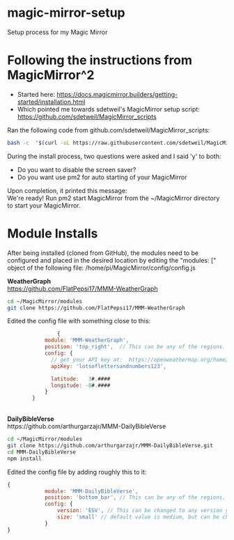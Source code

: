 # magic-mirror-setup
Setup process for my Magic Mirror

# Following the instructions from MagicMirror^2
 - Started here:  https://docs.magicmirror.builders/getting-started/installation.html
 - Which pointed me towards sdetweil's MagicMirror setup script: https://github.com/sdetweil/MagicMirror_scripts

Ran the following code from github.com/sdetweil/MagicMirror_scripts:

```bash
bash -c  "$(curl -sL https://raw.githubusercontent.com/sdetweil/MagicMirror_scripts/master/raspberry.sh)"
```

During the install process, two questions were asked and I said 'y' to both:
 - Do you want to disable the screen saver?
 - Do you want use pm2 for auto starting of your MagicMirror

Upon completion, it printed this message:<br>
We're ready! Run pm2 start MagicMirror from the ~/MagicMirror directory to start your MagicMirror.

# Module Installs

After being installed (cloned from GitHub), the modules need to be configured and placed in the desired location by editing the "modules: [" object of the following file:
/home/pi/MagicMirror/config/config.js


<b>WeatherGraph</b><br>
https://github.com/FlatPepsi17/MMM-WeatherGraph
```bash
cd ~/MagicMirror/modules
git clone https://github.com/FlatPepsi17/MMM-WeatherGraph
```
Edited the config file with something close to this:
```javascript
                {
		    module: 'MMM-WeatherGraph',
		    position: 'top_right',  // This can be any of the regions.
		    config: {
		      // get your API key at:  https://openweathermap.org/home/sign_up
		      apiKey: 'lotsoflettersandnumbers123',

		      latitude:   3#.####
		      longitude: -8#.####
		    }
		}
```
<br>
<b>DailyBibleVerse</b><br>
https://github.com/arthurgarzajr/MMM-DailyBibleVerse<br>

```bash
cd ~/MagicMirror/modules
git clone https://github.com/arthurgarzajr/MMM-DailyBibleVerse.git
cd MMM-DailyBibleVerse
npm install
```

Edited the config file by adding roughly this to it:
```javascript
{
			module: 'MMM-DailyBibleVerse',
			position: 'bottom_bar',	// This can be any of the regions. Best result is in the bottom_bar as verses can take multiple lines in a day.
			config: {
				version: 'ESV', // This can be changed to any version you want that is offered by Bible Gateway. For a list, go here: https://www.biblegateway.com/versions/,
		    	size: 'small' // default value is medium, but can be changed. 
			}
}
```




